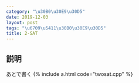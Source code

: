 ```yaml
---
category: "\u30B0\u30E9\u30D5"
date: 2019-12-03
layout: post
tags: "\u6709\u5411\u30B0\u30E9\u30D5"
title: 2-SAT
---
```


## 説明
あとで書く
{% include a.html code="twosat.cpp" %}